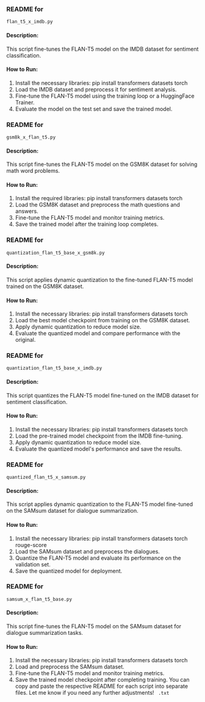 ### README for
`flan_t5_x_imdb.py
`
#### **Description:**
This script fine-tunes the FLAN-T5 model on the IMDB dataset for sentiment
classification.
#### **How to Run:**
1. Install the necessary libraries:
pip install transformers datasets torch
2. Load the IMDB dataset and preprocess it for sentiment analysis.
3. Fine-tune the FLAN-T5 model using the training loop or a HuggingFace Trainer.
4. Evaluate the model on the test set and save the trained model.
### README for
`
gsm8k_x_flan_t5.py
`
#### **Description:**
This script fine-tunes the FLAN-T5 model on the GSM8K dataset for solving math
word problems.
#### **How to Run:**
1. Install the required libraries:
pip install transformers datasets torch
2. Load the GSM8K dataset and preprocess the math questions and answers.
3. Fine-tune the FLAN-T5 model and monitor training metrics.
4. Save the trained model after the training loop completes.
### README for
`
quantization_flan_t5_base_x_gsm8k.py
`
#### **Description:**
This script applies dynamic quantization to the fine-tuned FLAN-T5 model trained
on the GSM8K dataset.
#### **How to Run:**
1. Install the necessary libraries:
pip install transformers datasets torch
2. Load the best model checkpoint from training on the GSM8K dataset.
3. Apply dynamic quantization to reduce model size.
4. Evaluate the quantized model and compare performance with the original.
### README for
`
quantization_flan_t5_base_x_imdb.py
`
#### **Description:**
This script quantizes the FLAN-T5 model fine-tuned on the IMDB dataset for
sentiment classification.
#### **How to Run:**
1. Install the necessary libraries:
pip install transformers datasets torch
2. Load the pre-trained model checkpoint from the IMDB fine-tuning.
3. Apply dynamic quantization to reduce model size.
4. Evaluate the quantized model's performance and save the results.
### README for
`
quantized_flan_t5_x_samsum.py
`
#### **Description:**
This script applies dynamic quantization to the FLAN-T5 model fine-tuned on the
SAMsum dataset for dialogue summarization.
#### **How to Run:**
1. Install the necessary libraries:
pip install transformers datasets torch rouge-score
2. Load the SAMsum dataset and preprocess the dialogues.
3. Quantize the FLAN-T5 model and evaluate its performance on the validation set.
4. Save the quantized model for deployment.
### README for
`
samsum_x_flan_t5_base.py
`
#### **Description:**
This script fine-tunes the FLAN-T5 model on the SAMsum dataset for dialogue
summarization tasks.
#### **How to Run:**
1. Install the necessary libraries:
pip install transformers datasets torch
2. Load and preprocess the SAMsum dataset.
3. Fine-tune the FLAN-T5 model and monitor training metrics.
4. Save the trained model checkpoint after completing training.
You can copy and paste the respective README for each script into separate
files. Let me know if you need any further adjustments!
`
.txt`
